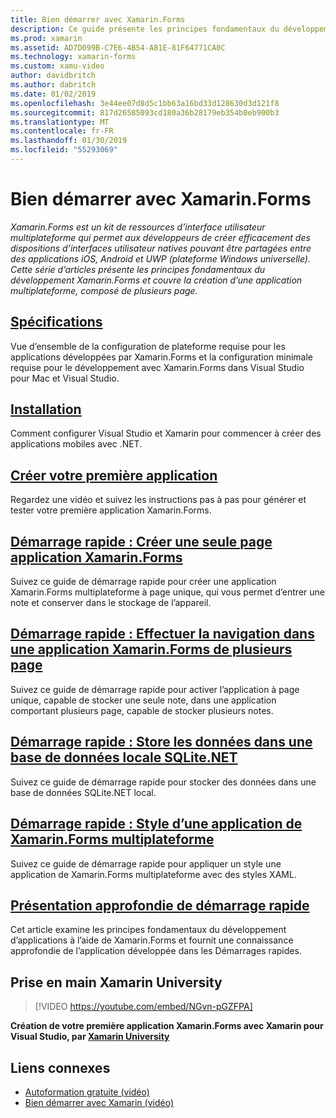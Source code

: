 ```yaml
---
title: Bien démarrer avec Xamarin.Forms
description: Ce guide présente les principes fondamentaux du développement Xamarin.Forms et couvre la création d’une application multiplateforme, composé de plusieurs page.
ms.prod: xamarin
ms.assetid: AD7D099B-C7E6-4B54-A81E-81F64771CA0C
ms.technology: xamarin-forms
ms.custom: xamu-video
author: davidbritch
ms.author: dabritch
ms.date: 01/02/2019
ms.openlocfilehash: 3e44ee07d8d5c1bb63a16bd33d128630d3d121f8
ms.sourcegitcommit: 817d26585093cd180a36b28179eb354b0eb900b3
ms.translationtype: MT
ms.contentlocale: fr-FR
ms.lasthandoff: 01/30/2019
ms.locfileid: "55293069"
---
```

# <a name="get-started-with-xamarinforms"></a>Bien démarrer avec Xamarin.Forms

_Xamarin.Forms est un kit de ressources d’interface utilisateur multiplateforme qui permet aux développeurs de créer efficacement des dispositions d’interfaces utilisateur natives pouvant être partagées entre des applications iOS, Android et UWP (plateforme Windows universelle). Cette série d’articles présente les principes fondamentaux du développement Xamarin.Forms et couvre la création d’une application multiplateforme, composé de plusieurs page._

## <a name="requirementsinstallationmd"></a>[Spécifications](installation.md)

Vue d’ensemble de la configuration de plateforme requise pour les applications développées par Xamarin.Forms et la configuration minimale requise pour le développement avec Xamarin.Forms dans Visual Studio pour Mac et Visual Studio.

## <a name="installationcross-platformget-startedinstallationindexmd"></a>[Installation](~/cross-platform/get-started/installation/index.md)

Comment configurer Visual Studio et Xamarin pour commencer à créer des applications mobiles avec .NET.

## <a name="build-your-first-appfirst-appindexmd"></a>[Créer votre première application](first-app/index.md)

Regardez une vidéo et suivez les instructions pas à pas pour générer et tester votre première application Xamarin.Forms.

## <a name="quickstart-create-a-single-page-xamarinforms-applicationquickstartssingle-pagemd"></a>[Démarrage rapide : Créer une seule page application Xamarin.Forms](quickstarts/single-page.md)

Suivez ce guide de démarrage rapide pour créer une application Xamarin.Forms multiplateforme à page unique, qui vous permet d’entrer une note et conserver dans le stockage de l’appareil.

## <a name="quickstart-perform-navigation-in-a-multi-page-xamarinforms-applicationquickstartsmulti-pagemd"></a>[Démarrage rapide : Effectuer la navigation dans une application Xamarin.Forms de plusieurs page](quickstarts/multi-page.md)

Suivez ce guide de démarrage rapide pour activer l’application à page unique, capable de stocker une seule note, dans une application comportant plusieurs page, capable de stocker plusieurs notes.

## <a name="quickstart-store-data-in-a-local-sqlitenet-databasequickstartsdatabasemd"></a>[Démarrage rapide : Store les données dans une base de données locale SQLite.NET](quickstarts/database.md)

Suivez ce guide de démarrage rapide pour stocker des données dans une base de données SQLite.NET local.

## <a name="quickstart-style-a-cross-platform-xamarinforms-applicationquickstartsstylingmd"></a>[Démarrage rapide : Style d’une application de Xamarin.Forms multiplateforme](quickstarts/styling.md)

Suivez ce guide de démarrage rapide pour appliquer un style une application de Xamarin.Forms multiplateforme avec des styles XAML.

## <a name="quickstart-deep-divequickstartsdeepdivemd"></a>[Présentation approfondie de démarrage rapide](quickstarts/deepdive.md)

Cet article examine les principes fondamentaux du développement d’applications à l’aide de Xamarin.Forms et fournit une connaissance approfondie de l’application développée dans les Démarrages rapides.

## <a name="get-started-with-xamarin-university"></a>Prise en main Xamarin University

> [!VIDEO https://youtube.com/embed/NGvn-pGZFPA]

**Création de votre première application Xamarin.Forms avec Xamarin pour Visual Studio, par [Xamarin University](https://university.xamarin.com)**

## <a name="related-links"></a>Liens connexes

- [Autoformation gratuite (vidéo)](https://university.xamarin.com/self-guided)
- [Bien démarrer avec Xamarin (vidéo)](https://developer.xamarin.com/videos/)
